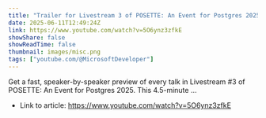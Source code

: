 ```yaml
---
title: "Trailer for Livestream 3 of POSETTE: An Event for Postgres 2025"
date: 2025-06-11T12:49:24Z
link: https://www.youtube.com/watch?v=5O6ynz3zfkE
showShare: false
showReadTime: false
thumbnail: images/misc.png
tags: ["youtube.com/@MicrosoftDeveloper"]
---
```

Get a fast, speaker-by-speaker preview of every talk in Livestream #3 of POSETTE: An Event for Postgres 2025. This 4.5-minute ...

- Link to article: https://www.youtube.com/watch?v=5O6ynz3zfkE